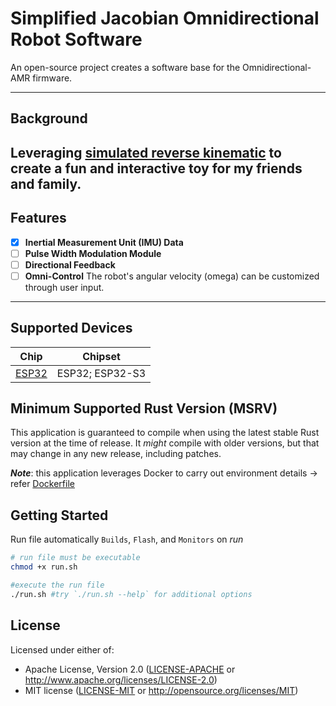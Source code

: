 # Simplified Jacobian Omnidirectional Robot Software

An open-source project creates a software base for the Omnidirectional-AMR firmware.

---
## Background
Leveraging [simulated reverse kinematic](https://github.com/Token-Thinker/OnmiBot_Animiation) 
to create a fun and interactive toy for my friends and family.
---

## Features

- [x] **Inertial Measurement Unit (IMU) Data**
- [ ] **Pulse Width Modulation Module**
- [ ] **Directional Feedback**
- [ ] **Omni-Control** The robot's angular velocity (omega) can be customized through user input.

---

## Supported Devices

|   Chip    |     Chipset     |
|:---------:|:---------------:|
| [ESP32]() | ESP32; ESP32-S3 |

## Minimum Supported Rust Version (MSRV)

This application is guaranteed to compile when using the latest stable Rust version at the time of release. 
It _might_ compile with older versions, but that may change in any new release, including patches.

**_Note_**: this application leverages Docker to carry out environment details -> refer [Dockerfile](Dockerfile)

## Getting Started

Run file automatically `Builds`, `Flash`, and `Monitors` on _run_

  ```bash
  # run file must be executable
  chmod +x run.sh
  
  #execute the run file
  ./run.sh #try `./run.sh --help` for additional options
  ```

## License

Licensed under either of:

- Apache License, Version 2.0 ([LICENSE-APACHE](LICENSE-APACHE) or http://www.apache.org/licenses/LICENSE-2.0)
- MIT license ([LICENSE-MIT](LICENSE-MIT) or http://opensource.org/licenses/MIT)